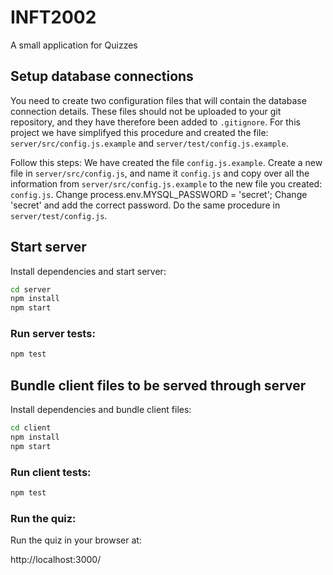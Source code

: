 # INFT2002

A small application for Quizzes

## Setup database connections

You need to create two configuration files that will contain the database connection details. These
files should not be uploaded to your git repository, and they have therefore been added to
`.gitignore`. For this project we have simplifyed this procedure and created the file:
`server/src/config.js.example` and `server/test/config.js.example`.

Follow this steps: We have created the file `config.js.example`. Create a new file in
`server/src/config.js`, and name it `config.js` and copy over all the information from
`server/src/config.js.example` to the new file you created: `config.js`. Change
process.env.MYSQL_PASSWORD = 'secret'; Change 'secret' and add the correct password. Do the same
procedure in `server/test/config.js`.

## Start server

Install dependencies and start server:

```sh
cd server
npm install
npm start
```

### Run server tests:

```sh
npm test
```

## Bundle client files to be served through server

Install dependencies and bundle client files:

```sh
cd client
npm install
npm start
```

### Run client tests:

```sh
npm test
```

### Run the quiz:

Run the quiz in your browser at:

http://localhost:3000/
